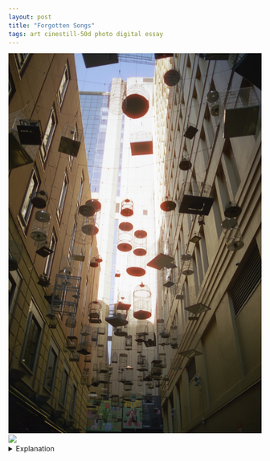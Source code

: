 ```yaml
---
layout: post
title: "Forgotten Songs"
tags: art cinestill-50d photo digital essay
---
```


<div class="grid two">
	<img src="/assets/images/2023-05/2023-05-06-02-angel-place-birdcages.jpg" />
	<img src="/assets/images/2023-05/2023-05-06-02-angel-place-birdcages-digital.jpg" />
</div>

<details>
	<summary>Explanation</summary>

	For this post, I want to talk about a pair of pictures I took of <i>Forgotten Songs</i> or the birdcages in Angel Place. I wanted to explore two different views of it and how they differ, one in film and the other in digital. <br><br>
	
	<b>Note:</b> I didn't notice until I put these pictures next to each other in this post and viewed it, but they have different dimensions, with the film being 3:2 and the digital closer to 3:4 (it says it's 64:85 which is a strange format)<br><br>

	The actual piece consists of a multitude of birdcages hung up. The intention is that each represents a native Sydney bird that no longer lives there and the birdsong associated. When I went, I couldn't hear any birdsong even though the actual alleyway is relatively separated from traffic and other bustling noise. It's possible that the audio has stopped working, which in its own way is quite haunting, that even trying to remember what the birds sounded like is no longer possible in this space dedicated to it.<br><br>

	In regards to these pictures, it should be pretty obvious which picture is film and which is digital. But to be clear, the first picture is film and the second is digital. The film picture was shot with my Minolta X-370 with a 28mm lens on Cinestill 50d. The digital picture was taken with a Pixel 7 in pretty much automatic settings, I think I might have adjusted the brightness to be darker.<br><br>

	These aren't exactly the same picture. But they aren't really meant to be. The digital picture is shot more telephoto and the two are oriented slightly differently. Instead, this is more of a reflection of what and how film and modern digital photography differ.<br><br>

	I think to start, I want to say that I prefer the film picture over the digital one. In some ways it feels more "real" to me. But it also feels like it has more character. The digital picture is sharper and simultaneously more contrasting but less contrasted. In a weird way, there's a lot more sameness to the digital picture even though it's significantly more saturated than the film picture.<br><br>

	This isn't to say that there are no merits to the digital picture. It is much sharper with significantly better resolution than the film picture. There are no glaring optical or film based imperfections to the colors or the lighting. The lighting feels natural to an almost disturbing effect. My understanding here is that this picture was taken with HDR, High Dynamic Range, which allows for some of that realistic and smooth light dropoff. But in a weird way, the picture feels more plastic. The walls especially have an almost playdough-y or rubbery texture to me. One other thing is that there appears to be very little light contrast even though it's clearly much brighter in the sky than in the alleyway.<br><br>

	On the other hand, the film picture is anything but perfect and pristine. The resolution is poor in comparison and the halation I mentioned before is extremely strong, tingeing the lit birdcages in a reddish glow. While this is more of a difference in composition, the wide angle lens really magnifies how many birdcages there are, given a feeling of space and distance that the mostly straight up composition the digital picture lacks. Also, while the colors are much more muted, it feels more real in a way. The in shadow colors are muted, to the point for almost beige-ifying the scene. That shadow to light contrast is much more powerful. You could argue again that this is a function of the differential I'm putting on the light. But arguably the light contrast is sharper in the digital picture when looking at the light to shadow boundary. It's that the colors themselves aren't matching the contrast of the light irrespective of how much actual light contrast there is.<br><br>

	Altogether, I feel like there's a lack of soul to the digital picture. It's very competently set, but it feels non-human in feel. There's no imperfection and no sense of wonder to it. Should I have tried to match the pictures more exactly? Sure. But some of the factors just wouldn't line up no matter what. Composition and focal length aside, even the color and light effects differ in ways that make me a bit sad. While more saturated and contrasting, they simultaneously feel same-y and ultimately more formulaic. In many ways, the reason why I've taken to shooting film is because of that idea of fortuitous opportunity and failure. When I took the first picture I had a relatively good idea of how it would turn out, but until I actually got it back and scanned it, I had no idea what it would actually end up looking like. With the digital picture it was immediately there and immediately what it was going to be. While that's extremely powerful and very convenient, it removes the sense of excitement, learning, and exploration I get when shooting film. I didn't know that the halation would be like that until I scanned it. I didn't know what the colors or light contrast would be like. I know now but even that knowledge can be changed and experimented on in ways that just don't translate in digital land.<br><br>

	Anyways, this is a long winded post already and I've got more to say on this front in the next post. So suffice to say I've got more to talk about regarding this and also this trip.
</details>